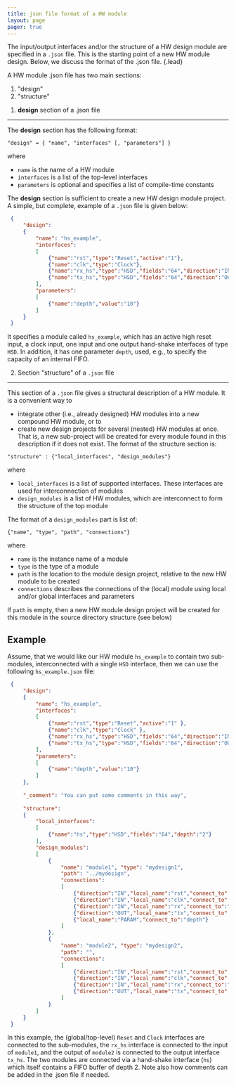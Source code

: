 ```yaml
---
title: json file format of a HW module
layout: page 
pager: true
---
```



The input/output interfaces and/or the structure of a HW design module are specified in a `.json` file. This is the starting point of a new HW module design. Below, we discuss the format of the .json file.
{.lead}

A HW module .json file has two main sections:

1. "design"
2. "structure"

1) __design__ section of a .json file
-------------------------------------

The __design__ section has the following format:

```.python
"design" = { "name", "interfaces" [, "parameters"] }
```
where

* `name` is the name of a HW module
* `interfaces` is a list of the top-level interfaces
* `parameters` is optional and specifies a list of compile-time constants

The __design__ section is sufficient to create a new HW design module project. A simple, but complete, example of a `.json` file is given below:

```.json
 {
     "design":
     {
         "name": "hs_example",
         "interfaces":
         [
             {"name":"rst","type":"Reset","active":"1"},
             {"name":"clk","type":"Clock"},
             {"name":"rx_hs","type":"HSD","fields":"64","direction":"IN"},
             {"name":"tx_hs","type":"HSD","fields":"64","direction":"OUT"}
         ],
         "parameters":
         [
             {"name":"depth","value":"10"}
         ]
     }
 }
``` 

It specifies a module called `hs_example`, which has an active high reset input, a clock input, one input and one output hand-shake interfaces of type `HSD`. In addition, it has one parameter `depth`, used, e.g., to specify the capacity of an internal FIFO.

2) Section "structure" of a `.json` file
----------------------------------------

This section of a `.json` file gives a structural description of a HW module. It is a convenient way to

* integrate other (i.e., already designed) HW modules into a new compound HW module, or to
* create new design projects for several (nested) HW modules at once. That is, a new sub-project will be created for every module found in this description if it does not exist. The format of the structure section is:

```.python
"structure" : {"local_interfaces", "design_modules"}
```

where

* `local_interfaces` is a list of supported interfaces. These interfaces are used for interconnection of modules
* `design_modules` is a list of HW modules, which are interconnect to form the structure of the top module

The format of a `design_modules` part is list of:

```.python
{"name", "type", "path", "connections"}
```
where

* `name` is the instance name of a module
* `type` is the type of a module
* `path` is the location to the module design project, relative to the new HW module to be created
* `connections` describes the connections of the (local) module using local and/or global interfaces and parameters

If `path` is empty, then a new HW module design project will be created for this module in the source directory structure (see below)

Example
-------

Assume, that we would like our HW module `hs_example` to contain two sub-modules, interconnected with a single `HSD` interface, then we can use the following `hs_example.json` file:

```.json
 {
     "design":
     {
         "name": "hs_example",
         "interfaces":
         [
             {"name":"rst","type":"Reset","active":"1" },
             {"name":"clk","type":"Clock" },
             {"name":"rx_hs","type":"HSD","fields":"64","direction":"IN"},
             {"name":"tx_hs","type":"HSD","fields":"64","direction":"OUT"}
         ],
         "parameters":
         [
             {"name":"depth","value":"10"}
         ]
     },
 
     "_comment": "You can put some comments in this way",
 
     "structure":
     {
         "local_interfaces":
         [
             {"name":"hs","type":"HSD","fields":"64","depth":"2"}
         ],
         "design_modules":
         [
             {
                 "name": "module1", "type": "mydesign1",
                 "path": "../mydesign",
                 "connections":
                 [
                     {"direction":"IN","local_name":"rst","connect_to":"rst"},
                     {"direction":"IN","local_name":"clk","connect_to":"clk"},
                     {"direction":"IN","local_name":"rx","connect_to":"rx_hs"},
                     {"direction":"OUT","local_name":"tx","connect_to":"hs"},
                     {"local_name":"PARAM","connect_to":"depth"}
                 ]
             },
             {
                 "name": "module2", "type": "mydesign2",
                 "path": "",
                 "connections":
                 [
                     {"direction":"IN","local_name":"rst","connect_to":"rst"},
                     {"direction":"IN","local_name":"clk","connect_to":"clk"},
                     {"direction":"IN","local_name":"rx","connect_to":"hs"},
                     {"direction":"OUT","local_name":"tx","connect_to":"tx_hs"}
                 ]
             }
         ]
     }
 }
```

In this example, the (global/top-level) `Reset` and `Clock` interfaces are connected to the sub-modules, the `rx_hs` interface is connected to the input of `module1`, and the output of `module2` is connected to the output interface `tx_hs`. The two modules are connected via a hand-shake interface (`hs`) which itself contains a FIFO buffer of depth 2. Note also how comments can be added in the .json file if needed.
